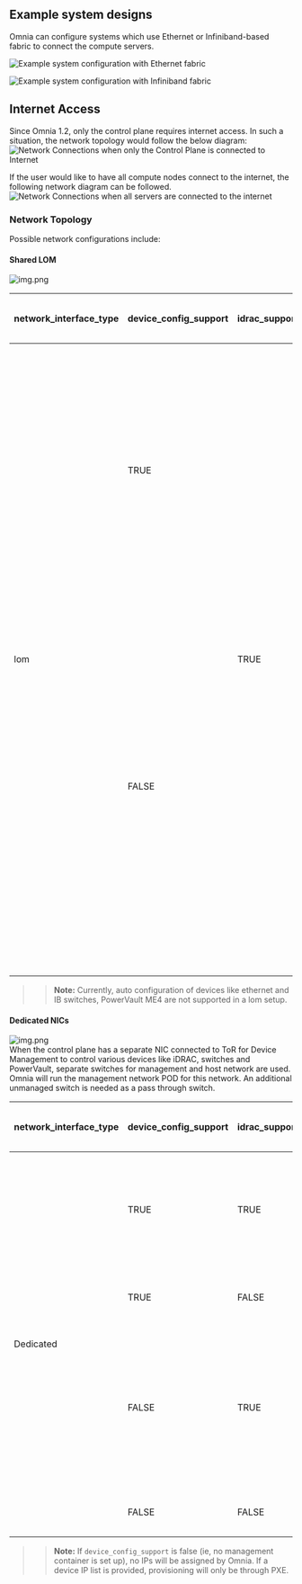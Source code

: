 ## Example system designs
Omnia can configure systems which use Ethernet or Infiniband-based fabric to connect the compute servers.

![Example system configuration with Ethernet fabric](images/example-system-ethernet.png)

![Example system configuration with Infiniband fabric](images/example-system-infiniband.png)

## Internet Access
Since Omnia 1.2, only the control plane requires internet access. In such a situation, the network topology would follow the below diagram:
![Network Connections when only the Control Plane is connected to Internet](images/Omnia_NetworkConfig_NoInet.png)

If the user would like to have all compute nodes connect to the internet, the following network diagram can be followed.
![Network Connections when all servers are connected to the internet](images/Omnia_NetworkConfig_Inet.png)

### Network Topology
Possible network configurations include:

#### Shared LOM 
![img.png](images/SharedLomRoceNIC.png) <br>
<div class="tg-wrap"><table>
<thead>
  <tr>
   <th>network_interface_type</th>
   <th>device_config_support</th>
   <th>idrac_support</th>
   <th>Outcome</th>
   <th>One Touch Config Support</th>
  </tr>
</thead>
<tbody>
  <tr>
   <td rowspan="4">lom</td>
   <td rowspan="2">TRUE</td>
   <td rowspan="4">TRUE</td>
   <td>When  roce_nic_ip is populated, Omnia will assign IPs to both the management and  data ports. Cobbler/pxe provisioning will be done via the roce_network_nic.</td>
   <td>Yes</td>
  </tr>
  <tr>
   <td>When  roce_nic_ip is not populated, the cobbler container will be used to assign  IPs to both the iDRAC management port and the data ports. Both iDRAC and pxe  mode of provisioning are supported. </td>
   <td>No</td>
  </tr>
  <tr>
   <td rowspan="2">FALSE</td>
   <td>When  roce_nic_ip is populated, management network container will come up, and it  will be used to assign the management and data port IPs. This will provide  internet connection if DNS settings are filled in base_vars.yml. Along with  this , Cobbler PXE provisioning will be done over the high speed data path or  roce.</td>
   <td>No</td>
  </tr>
  <tr>
   <td>When  roce_nic_ip is not populated, cobbler container will come up and will be  responsible for mgmt. and data IP assignment as well as for providing the DNS  configurations( if the parameters are given)</td>
   <td>No</td>
  </tr>
</tbody>
</table></div>

>> __Note:__ Currently, auto configuration of devices like ethernet and IB switches, PowerVault ME4 are not supported in a lom setup.

#### Dedicated NICs
![img.png](../docs/images/Dedicated_NIC_NetworkTopology.png) <br>
When the control plane has a separate NIC connected to ToR for Device Management to control various devices like iDRAC, switches and PowerVault, separate switches for management and host network are used. Omnia will run the management network POD for this network. An additional unmanaged switch is needed as a pass through switch.
<div class="tg-wrap"><table>
<thead>
  <tr>
   <th>network_interface_type</th>
   <th>device_config_support</th>
   <th>idrac_support</th>
   <th>Outcome</th>
   <th>One Touch Config Support</th>
  </tr>
</thead>
<tbody>
  <tr>
   <td rowspan="4">Dedicated</td>
   <td>TRUE</td>
   <td>TRUE</td>
   <td>Omnia  will assign IPs to all the management ports of the different devices. iDRAC  and PXE provisioning is supported. Here, ethernet, InfiniBand and powervault  configurations are supported.</td>
   <td>Yes</td>
  </tr>
  <tr>
   <td>TRUE</td>
   <td>FALSE</td>
   <td>An assert  failure on control_plane_common will manifest and Omnia Control Plane will  fail.</td>
   <td>No</td>
  </tr>
  <tr>
   <td>FALSE</td>
   <td>TRUE</td>
   <td>Assuming  the device_ip_list is populated, mgmt_container will not be used to assign  the IPs to all the mgmt ports as a device_ip_list indicates that IP  assignment is already done. However, ethernet, InfiniBand, powervault  configurations are supported.</td>
   <td>Yes</td>
  </tr>
  <tr>
   <td>FALSE</td>
   <td>FALSE</td>
   <td>No IPs  will be assigned by Omnia. Provisioning will only be through PXE.</td>
   <td>No</td>
  </tr>
</tbody>
</table></div>

>> __Note:__ If `device_config_support` is false (ie, no management container is set up), no IPs will be assigned by Omnia. If a device IP list is provided, provisioning will only be through PXE. 